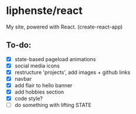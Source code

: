 # liphenste/react

My site, powered with React. (create-react-app)

## To-do:
- [x] state-based pageload animations
- [x] social media icons
- [x] restructure 'projects', add images + github links
- [x] navbar
- [x] add flair to hello banner
- [x] add hobbies section
- [x] code style?
- [ ] do something with lifting STATE